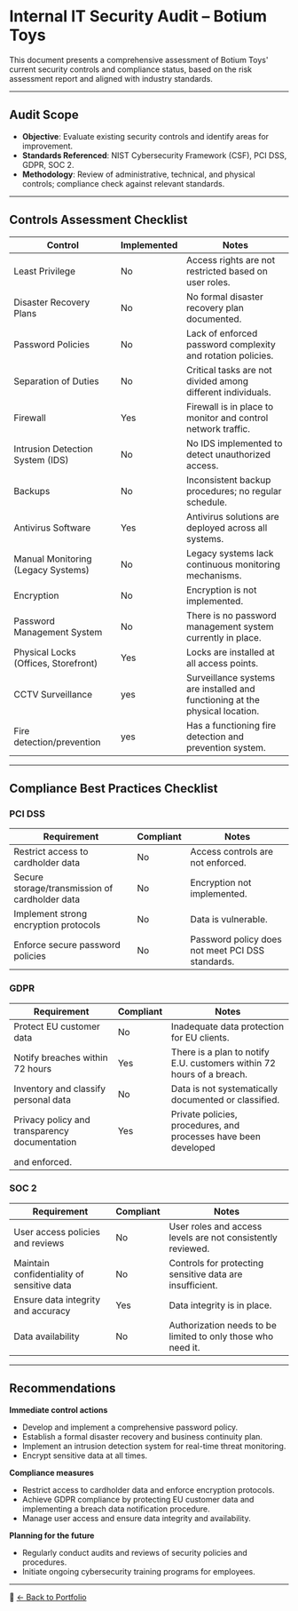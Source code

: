 #  Internal IT Security Audit – Botium Toys

This document presents a comprehensive assessment of Botium Toys' current security controls and compliance status, based on the risk assessment report and aligned with industry standards.

---

## Audit Scope

- **Objective**: Evaluate existing security controls and identify areas for improvement.
- **Standards Referenced**: NIST Cybersecurity Framework (CSF), PCI DSS, GDPR, SOC 2.
- **Methodology**: Review of administrative, technical, and physical controls; compliance check against relevant standards.

---

##  Controls Assessment Checklist

| **Control**                              | **Implemented** | **Notes**                                                                |
|------------------------------------------|-----------------|--------------------------------------------------------------------------|
| Least Privilege                          |  No            | Access rights are not restricted based on user roles.                    |
| Disaster Recovery Plans                  |  No            | No formal disaster recovery plan documented.                             |
| Password Policies                        |  No            | Lack of enforced password complexity and rotation policies.              |
| Separation of Duties                     |  No            | Critical tasks are not divided among different individuals.              |
| Firewall                                 |  Yes           | Firewall is in place to monitor and control network traffic.             |
| Intrusion Detection System (IDS)         |  No            | No IDS implemented to detect unauthorized access.                        |
| Backups                                  |  No            | Inconsistent backup procedures; no regular schedule.                     |
| Antivirus Software                       |  Yes           | Antivirus solutions are deployed across all systems.                     |
| Manual Monitoring (Legacy Systems)       |  No            | Legacy systems lack continuous monitoring mechanisms.                    |
| Encryption                               |  No            | Encryption is not implemented.                                           |
| Password Management System               |  No            | There is no password management system currently in place.                |
| Physical Locks (Offices, Storefront)     |  Yes           | Locks are installed at all access points.                                |
| CCTV Surveillance                        |  yes           | Surveillance systems are installed and functioning at the physical location. |
| Fire detection/prevention                |  yes           | Has a functioning fire detection and prevention system.                  |

---

##  Compliance Best Practices Checklist

### PCI DSS

| **Requirement**                                   | **Compliant** | **Notes**                                                   |
|---------------------------------------------------|----------------|--------------------------------------------------------------|
| Restrict access to cardholder data                |  No           | Access controls are not enforced.                            |
| Secure storage/transmission of cardholder data    |  No           | Encryption not implemented.                                  |
| Implement strong encryption protocols             |  No           | Data is vulnerable.                                          |
| Enforce secure password policies                  |  No           | Password policy does not meet PCI DSS standards.             |

### GDPR

| **Requirement**                                   | **Compliant** | **Notes**                                                   |
|---------------------------------------------------|----------------|--------------------------------------------------------------|
| Protect EU customer data                          |  No           | Inadequate data protection for EU clients.                   |
| Notify breaches within 72 hours                   |  Yes          | There is a plan to notify E.U. customers within 72 hours of a breach.|
| Inventory and classify personal data              |  No           | Data is not systematically documented or classified.         |
| Privacy policy and transparency documentation     |  Yes          | Private policies, procedures, and processes have been developed
                                                                      and enforced.                                                |

### SOC 2

| **Requirement**                                   | **Compliant** | **Notes**                                                   |
|---------------------------------------------------|----------------|--------------------------------------------------------------|
| User access policies and reviews                  |  No           | User roles and access levels are not consistently reviewed.  |
| Maintain confidentiality of sensitive data        |  No           | Controls for protecting sensitive data are insufficient.     |
| Ensure data integrity and accuracy                |  Yes          | Data integrity is in place.                                  |
| Data availability                                 |  No           | Authorization needs to be limited to only those who need it. |

---

##  Recommendations

**Immediate control actions**
- Develop and implement a comprehensive password policy.
- Establish a formal disaster recovery and business continuity plan.
- Implement an intrusion detection system for real-time threat monitoring.
- Encrypt sensitive data at all times.

**Compliance measures**
- Restrict access to cardholder data and enforce encryption protocols.
- Achieve GDPR compliance by protecting EU customer data and implementing a breach data notification procedure.
- Manage user access and ensure data integrity and availability.

**Planning for the future**
- Regularly conduct audits and reviews of security policies and procedures.
- Initiate ongoing cybersecurity training programs for employees.

---

📁 [← Back to Portfolio](../index.html)
